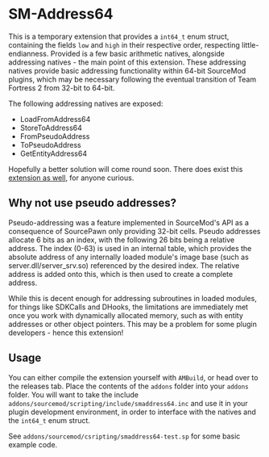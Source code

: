 # SM-Address64

This is a temporary extension that provides a `int64_t` enum struct, containing the fields `low` and `high` in their respective order, respecting little-endianness. Provided is a few basic arithmetic natives, alongside addressing natives - the main point of this extension. These addressing natives provide basic addressing functionality within 64-bit SourceMod plugins, which may be necessary following the eventual transition of Team Fortress 2 from 32-bit to 64-bit.

The following addressing natives are exposed:
- LoadFromAddress64
- StoreToAddress64
- FromPseudoAddress
- ToPseudoAddress
- GetEntityAddress64

Hopefully a better solution will come round soon. There does exist this [extension as well](https://github.com/skial-com/port64/), for anyone curious.

## Why not use pseudo addresses?
Pseudo-addressing was a feature implemented in SourceMod's API as a consequence of SourcePawn only providing 32-bit cells. Pseudo addresses allocate 6 bits as an index, with the following 26 bits being a relative address. The index (0-63) is used in an internal table, which provides the absolute address of any internally loaded module's image base (such as server.dll/server_srv.so) referenced by the desired index. The relative address is added onto this, which is then used to create a complete address.

While this is decent enough for addressing subroutines in loaded modules, for things like SDKCalls and DHooks, the limitations are immediately met once you work with dynamically allocated memory, such as with entity addresses or other object pointers. This may be a problem for some plugin developers - hence this extension!

## Usage
You can either compile the extension yourself with `AMBuild`, or head over to the releases tab. Place the contents of the `addons` folder into your `addons` folder. You will want to take the include `addons/sourcemod/scripting/include/smaddress64.inc` and use it in your plugin development environment, in order to interface with the natives and the `int64_t` enum struct.

See `addons/sourcemod/csripting/smaddress64-test.sp` for some basic example code.
